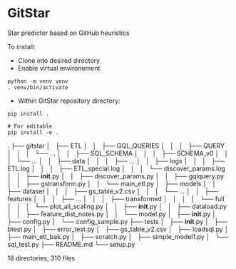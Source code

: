 # GitStar
Star predictor based on GitHub heuristics

To install:

* Clone into desired directory
* Enable virtual environement
```
python -m venv venv
. venv/bin/activate
```

* Within GitStar repository directory:
```
pip install .

# For editable
pip install -e .
```

.
├── gitstar
│   ├── ETL
│   │   ├── GQL_QUERIES
│   │   │   ├── QUERY
│   │   │   └── ...
│   │   ├── SQL_SCHEMA
│   │   │   ├── SCHEMA_v0
│   │   │   └── ...
│   │   ├── data
│   │   │   ├── ...
│   │   ├── logs
│   │   │   ├── ETL.log
│   │   │   ├── ETL_special.log
│   │   │   └── discover_params.log
│   │   ├── __init__.py
│   │   ├── discover_params.py
│   │   ├── gqlquery.py
│   │   ├── gstransform.py
│   │   └── main_etl.py
│   ├── models
│   │   ├── dataset
│   │   │   ├── gs_table_v2.csv
│   │   │   └── ...
│   │   ├── features
│   │   │   ├── ...
│   │   │   ├── transformed
│   │   │   │   └── full
│   │   │   └── plot_all_scaling.py
│   │   ├── __init__.py
│   │   ├── dataload.py
│   │   ├── feature_dist_notes.py
│   │   └── model.py
│   ├── __init__.py
│   ├── config.py
│   └── config_sample.py
├── tests
│   ├── __init__.py
│   ├── btest.py
│   ├── error_test.py
│   ├── gs_table_v2.csv
│   ├── loadsql.py
│   ├── main_etl_bak.py
│   ├── scratch.py
│   ├── simple_model1.py
│   └── sql_test.py
├── README.md
└── setup.py

18 directories, 310 files
```
